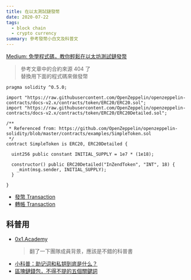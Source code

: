 ```yaml
---
title: 在以太測試鏈發幣
date: 2020-07-22
tags:
  - block chain
  - crypto currency  
summary: 參考發幣小白文及科普文
---
```


[Medium: 免學程式碼，教你輕鬆在以太坊測試鏈發幣](https://medium.com/@enterprise.eric320/%E5%85%8D%E5%AD%B8%E7%A8%8B%E5%BC%8F%E7%A2%BC-%E6%95%99%E4%BD%A0%E8%BC%95%E9%AC%86%E5%9C%A8%E4%BB%A5%E5%A4%AA%E5%9D%8A%E6%B8%AC%E8%A9%A6%E9%8F%88%E7%99%BC%E5%B9%A3-16560053680)

> 參考文章中的合約來源 404 了  
> 替換用下面的程式碼來做發幣

```solidity
pragma solidity ^0.5.0;

import "https://raw.githubusercontent.com/OpenZeppelin/openzeppelin-contracts/docs-v2.x/contracts/token/ERC20/ERC20.sol";
import "https://raw.githubusercontent.com/OpenZeppelin/openzeppelin-contracts/docs-v2.x/contracts/token/ERC20/ERC20Detailed.sol";

/**
 * Referenced from: https://github.com/OpenZeppelin/openzeppelin-solidity/blob/master/contracts/examples/SimpleToken.sol
 */
contract SimpleToken is ERC20, ERC20Detailed {

  uint256 public constant INITIAL_SUPPLY = 1e7 * (1e18);

  constructor() public ERC20Detailed("InZendToken", "INT", 18) {
    _mint(msg.sender, INITIAL_SUPPLY);
  }

}
```

+ [發幣 Transaction](https://ropsten.etherscan.io/tx/0xce7a9b863bb8c2a73fd45e1db15eb176dc1a12f918e4eaf32e76049769e6bd22)
+ [轉帳 Transaction](https://ropsten.etherscan.io/tx/0x14ccc05b2f73dcf0e7afdba5328737ac6fcb2906bab126dcf034c45c2f2ab888)

## 科普用

+ [0x1.Academy](https://www.0x1.academy/wallet)
  > 翻了一下團隊成員背景，應該是不錯的科普書
+ [小科普：助记词和私钥到底是什么？](https://zhuanlan.zhihu.com/p/81764010)
+ [區塊鏈錢包，不得不提的五個關鍵詞](https://www.chainnews.com/zh-hant/articles/105249451911.htm)